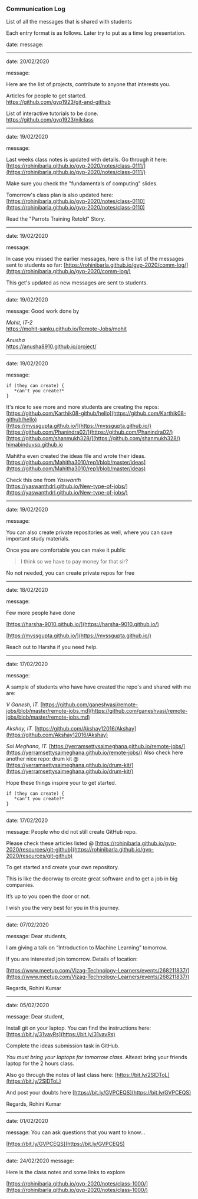 ### Communication Log

List of all the messages that is shared with students

Each entry format is as follows.
Later try to put as a time log presentation.

date:
message:

---

date:
20/02/2020

message:

Here are the list of projects, contribute to anyone that interests you.

Articles for people to get started.  
https://github.com/gvp1923/git-and-github

List of interactive tutorials to be done.  
https://github.com/gvp1923/nilclass
 
---

date:
19/02/2020

message:

Last weeks class notes is updated with details. Go through it here: [https://rohinibarla.github.io/gvp-2020/notes/class-0111/](https://rohinibarla.github.io/gvp-2020/notes/class-0111/)

Make sure you check the "fundamentals of computing" slides.

Tomorrow's class plan is also updated here: [https://rohinibarla.github.io/gvp-2020/notes/class-0110](https://rohinibarla.github.io/gvp-2020/notes/class-0110)  

Read the "Parrots Training Retold" Story.

---

date:
19/02/2020

message:

In case you missed the earlier messages, here is the list of the messages sent to students so far:
[https://rohinibarla.github.io/gvp-2020/comm-log/](https://rohinibarla.github.io/gvp-2020/comm-log/)

This get's updated as new messages are sent to students.

---
date:
19/02/2020

message:
Good work done by

*Mohit, IT-2*  
https://mohit-sanku.github.io/Remote-Jobs/mohit  
  
*Anusha*  
https://anusha8910.github.io/project/  
  
---

date:
19/02/2020

message:

```
if (they can create) {
   *can't you create?*
}
```

It's nice to see more and more students are creating the repos:  
[https://github.com/Karthik08-github/hello](https://github.com/Karthik08-github/hello)  
[https://mvssgupta.github.io/](https://mvssgupta.github.io/)  
[https://github.com/Phanindra02/](https://github.com/Phanindra02/)  
[https://github.com/shanmukh328/](https://github.com/shanmukh328/)  
[himabinduvsp.github.io](https://himabinduvsp.github.io/)  
  
Mahitha even created the ideas file and wrote their ideas.  
[https://github.com/Mahitha3010/rep1/blob/master/ideas](https://github.com/Mahitha3010/rep1/blob/master/ideas)   

Check this one from *Yaswanth*   
[https://yaswanthdrl.github.io/New-type-of-jobs/](https://yaswanthdrl.github.io/New-type-of-jobs/)  

---

date:
19/02/2020

message:

You can also create private repositories as well, where you can save important study materials.

Once you are comfortable you can make it public

> I think so we have to pay money for that sir?

No not needed, you can create private repos for free

---

date:
18/02/2020

message:

Few more people have done

[https://harsha-9010.github.io/](https://harsha-9010.github.io/)

[https://mvssgupta.github.io/](https://mvssgupta.github.io/)

Reach out to Harsha if you need help.


---

date:
17/02/2020

message:

A sample of students who have have created the repo's and shared with me are:

*V Ganesh, IT.*
[https://github.com/ganeshvasi/remote-jobs/blob/master/remote-jobs.md](https://github.com/ganeshvasi/remote-jobs/blob/master/remote-jobs.md)

*Akshay, IT.*
[https://github.com/Akshay12016/Akshay](https://github.com/Akshay12016/Akshay)

*Sai Meghana, IT.*
[https://yerramsettysaimeghana.github.io/remote-jobs/](https://yerramsettysaimeghana.github.io/remote-jobs/)
Also check here another nice repo: drum kit @ [https://yerramsettysaimeghana.github.io/drum-kit/](https://yerramsettysaimeghana.github.io/drum-kit/)

Hope these things inspire your to get started. 

```
if (they can create) {  
   *can't you create?*  
}  
```

---

date:
17/02/2020

message:
People who did not still create GitHub repo. 

Please check these articles listed @ [https://rohinibarla.github.io/gvp-2020/resources/git-github](https://rohinibarla.github.io/gvp-2020/resources/git-github)

To get started and create your own repository.

This is like the doorway to create great software and to get a job in big companies. 

It’s up to you open the door or not. 

I wish you the very best for you in this journey.

---

date:
07/02/2020

message:
Dear students,

I am giving a talk on “Introduction to Machine Learning” tomorrow. 

If you are interested join tomorrow. Details of location: 

[https://www.meetup.com/Vizag-Technology-Learners/events/268211837/](https://www.meetup.com/Vizag-Technology-Learners/events/268211837/)

Regards,
Rohini Kumar


---

date:
05/02/2020

message:
Dear student,

Install git on your laptop. You can find the instructions here: [https://bit.ly/31vavRs](https://bit.ly/31vavRs)

Complete the ideas submission task in GitHub.

*You must bring your laptops for tomorrow class*. Alteast bring your friends laptop for the 2 hours class.

Also go through the notes of last class here: [https://bit.ly/2SlDToL](https://bit.ly/2SlDToL)

And post your doubts here [https://bit.ly/GVPCEQS](https://bit.ly/GVPCEQS)

Regards,
Rohini Kumar

---

date:
01/02/2020

message:
You can ask questions that you want to know...

[https://bit.ly/GVPCEQS](https://bit.ly/GVPCEQS)

---

date: 
24/02/2020
message:

Here is the class notes and some links to explore

[https://rohinibarla.github.io/gvp-2020/notes/class-1000/](https://rohinibarla.github.io/gvp-2020/notes/class-1000/)



